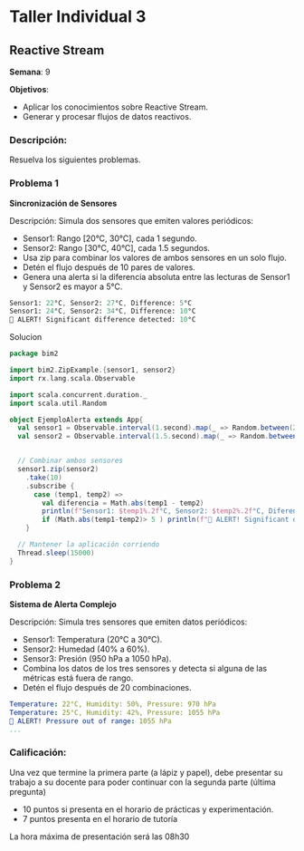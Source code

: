 # Taller Individual  3
## Reactive Stream

**Semana**: 9

**Objetivos**:

- Aplicar los conocimientos sobre Reactive Stream.
- Generar y procesar flujos de datos reactivos.

### Descripción:

Resuelva los siguientes problemas.

### Problema 1
**Sincronización de Sensores**

Descripción: Simula dos sensores que emiten valores periódicos:

- Sensor1: Rango [20°C, 30°C], cada 1 segundo.
- Sensor2: Rango [30°C, 40°C], cada 1.5 segundos.
- Usa zip para combinar los valores de ambos sensores en un solo flujo.
- Detén el flujo después de 10 pares de valores.
- Genera una alerta si la diferencia absoluta entre las lecturas de Sensor1 y Sensor2 es mayor a 5°C.
  

```mathematica
Sensor1: 22°C, Sensor2: 27°C, Difference: 5°C
Sensor1: 24°C, Sensor2: 34°C, Difference: 10°C
🚨 ALERT! Significant difference detected: 10°C
```
Solucion 
```scala
package bim2

import bim2.ZipExample.{sensor1, sensor2}
import rx.lang.scala.Observable

import scala.concurrent.duration._
import scala.util.Random

object EjemploAlerta extends App{
  val sensor1 = Observable.interval(1.second).map(_ => Random.between(20, 30))
  val sensor2 = Observable.interval(1.5.second).map(_ => Random.between(30, 40))


  // Combinar ambos sensores
  sensor1.zip(sensor2)
    .take(10)
    .subscribe {
      case (temp1, temp2) =>
        val diferencia = Math.abs(temp1 - temp2)
        println(f"Sensor1: $temp1%.2f°C, Sensor2: $temp2%.2f°C, Diferencia: $diferencia%.2f°C")
        if (Math.abs(temp1-temp2)> 5 ) println(f"🚨 ALERT! Significant difference detected: $diferencia%.2f°C")
    }

  // Mantener la aplicación corriendo
  Thread.sleep(15000)
}
```

### Problema 2
**Sistema de Alerta Complejo**

Descripción: Simula tres sensores que emiten datos periódicos:

- Sensor1: Temperatura (20°C a 30°C).
- Sensor2: Humedad (40% a 60%).
- Sensor3: Presión (950 hPa a 1050 hPa).
- Combina los datos de los tres sensores y detecta si alguna de las métricas está fuera de rango.
- Detén el flujo después de 20 combinaciones.

```yaml
Temperature: 22°C, Humidity: 50%, Pressure: 970 hPa
Temperature: 25°C, Humidity: 42%, Pressure: 1055 hPa
🚨 ALERT! Pressure out of range: 1055 hPa
...
```

### Calificación:

Una vez que termine la primera parte (a lápiz y papel), debe presentar su trabajo a su docente para poder continuar con la segunda parte (última pregunta)

- 10 puntos si presenta en el horario de prácticas y experimentación.
- 7 puntos presenta en el horario de tutoría

La hora máxima de presentación será las 08h30
